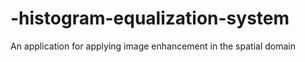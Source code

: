 # -histogram-equalization-system
An application for applying image enhancement in the spatial domain
